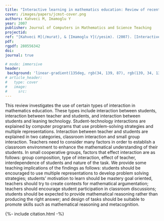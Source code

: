 ```yaml
---
title: "Interactive learning in mathematics education: Review of recent literature"
cover: /images/papers/jcmst-cover.png
authors: Kahveci M, Imamoglu Y
year: 2007
publisher: Journal of Computers in Mathematics and Science Teaching
projectid:
ref: "[Kahveci M](/murat), & [Imamoglu Y](/yesim). (2007). [Interactive learning in mathematics education: Review of recent literature](/wyt). _Journal of Computers in Mathematics and Science Teaching, 26_(2), 137-153."
pdf:
rgpdf: 280556342
doi:
journal: true

# mode: immersive
header:
 background: 'linear-gradient(135deg, rgb(34, 139, 87), rgb(139, 34, 139))' 
# article_header:
#   type: cover
#   image:
#     src: 
---
```

This review investigates the use of certain types of interaction in mathematics education. These types include interaction between students, interaction between teacher and students, and interaction between students and leaning technology. Student-technology interactions are explained by computer programs that use problem-solving strategies and multiple representations. Interaction between teacher and students are explained in two categories, classroom interaction and small group interaction. Teachers need to consider many factors in order to establish a classroom environment to enhance the mathematical understanding of their students. In small cooperative groups, factors that effect interaction are as follows: group composition, type of interaction, effect of teacher, interdependence of students and nature of the task. We provide some teaching implications of the findings as follows: students should be encouraged to use multiple representations to develop problem solving strategies; students' motivation to learn should be mastery goal oriented, teachers should try to create contexts for mathematical argumentation; teachers should encourage student participation in classroom discussions; students should be expected to provide mathematical reasoning rather than producing the right answer; and design of tasks should be suitable to promote skills such as mathematical reasoning and metacognition.

{%- include citation.html -%}